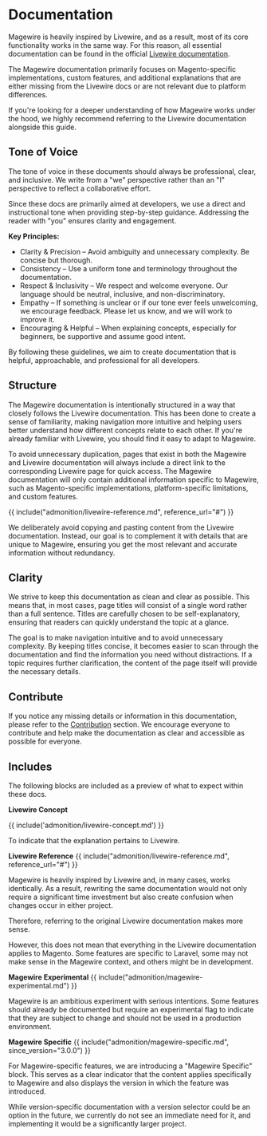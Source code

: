 # Documentation

Magewire is heavily inspired by Livewire, and as a result, most of its core functionality works in the same way.
For this reason, all essential documentation can be found in the official [Livewire documentation](https://livewire.laravel.com/docs/quickstart).

The Magewire documentation primarily focuses on Magento-specific implementations, custom features,
and additional explanations that are either missing from the Livewire docs or are not relevant due to platform differences.

If you're looking for a deeper understanding of how Magewire works under the hood, we highly recommend referring to the
Livewire documentation alongside this guide.

## Tone of Voice

The tone of voice in these documents should always be professional, clear, and inclusive. We write from a "we" perspective
rather than an "I" perspective to reflect a collaborative effort.

Since these docs are primarily aimed at developers, we use a direct and instructional tone when providing step-by-step guidance.
Addressing the reader with "you" ensures clarity and engagement.

**Key Principles:**

- Clarity & Precision – Avoid ambiguity and unnecessary complexity. Be concise but thorough.
- Consistency – Use a uniform tone and terminology throughout the documentation.
- Respect & Inclusivity – We respect and welcome everyone. Our language should be neutral, inclusive, and non-discriminatory.
- Empathy – If something is unclear or if our tone ever feels unwelcoming, we encourage feedback. Please let us know, and we will work to improve it.
- Encouraging & Helpful – When explaining concepts, especially for beginners, be supportive and assume good intent.

By following these guidelines, we aim to create documentation that is helpful, approachable, and professional for all developers.

## Structure

The Magewire documentation is intentionally structured in a way that closely follows the Livewire documentation.
This has been done to create a sense of familiarity, making navigation more intuitive and helping users better
understand how different concepts relate to each other. If you're already familiar with Livewire,
you should find it easy to adapt to Magewire.

To avoid unnecessary duplication, pages that exist in both the Magewire and Livewire documentation will always include
a direct link to the corresponding Livewire page for quick access. The Magewire documentation will only contain
additional information specific to Magewire, such as Magento-specific implementations, platform-specific limitations,
and custom features.

{{ include("admonition/livewire-reference.md", reference_url="#") }}

We deliberately avoid copying and pasting content from the Livewire documentation. Instead, our goal is to complement
it with details that are unique to Magewire, ensuring you get the most relevant and accurate information without redundancy.

## Clarity

We strive to keep this documentation as clean and clear as possible. This means that, in most cases, page titles will
consist of a single word rather than a full sentence. Titles are carefully chosen to be self-explanatory,
ensuring that readers can quickly understand the topic at a glance.

The goal is to make navigation intuitive and to avoid unnecessary complexity. By keeping titles concise,
it becomes easier to scan through the documentation and find the information you need without distractions.
If a topic requires further clarification, the content of the page itself will provide the necessary details.

## Contribute

If you notice any missing details or information in this documentation, please refer to the [Contribution](contribute.md) section.
We encourage everyone to contribute and help make the documentation as clear and accessible as possible for everyone.

## Includes

The following blocks are included as a preview of what to expect within these docs.

**Livewire Concept**

{{ include('admonition/livewire-concept.md') }}

To indicate that the explanation pertains to Livewire.

**Livewire Reference**
{{ include("admonition/livewire-reference.md", reference_url="#") }}

Magewire is heavily inspired by Livewire and, in many cases, works identically. As a result, rewriting the same
documentation would not only require a significant time investment but also create confusion when changes occur in either project.

Therefore, referring to the original Livewire documentation makes more sense.

However, this does not mean that everything in the Livewire documentation applies to Magento.
Some features are specific to Laravel, some may not make sense in the Magewire context, and others might be in
development.

**Magewire Experimental**
{{ include("admonition/magewire-experimental.md") }}

Magewire is an ambitious experiment with serious intentions. Some features should already be documented but require an
experimental flag to indicate that they are subject to change and should not be used in a production environment.

**Magewire Specific**
{{ include("admonition/magewire-specific.md", since_version="3.0.0") }}

For Magewire-specific features, we are introducing a "Magewire Specific" block. This serves as a clear indicator that
the content applies specifically to Magewire and also displays the version in which the feature was introduced.

While version-specific documentation with a version selector could be an option in the future,
we currently do not see an immediate need for it, and implementing it would be a significantly larger project.
